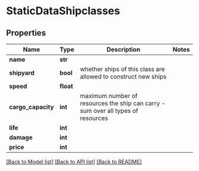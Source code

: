 # StaticDataShipclasses

## Properties
Name | Type | Description | Notes
------------ | ------------- | ------------- | -------------
**name** | **str** |  | 
**shipyard** | **bool** | whether ships of this class are allowed to construct new ships | 
**speed** | **float** |  | 
**cargo_capacity** | **int** | maximum number of resources the ship can carry - sum over all types of resources | 
**life** | **int** |  | 
**damage** | **int** |  | 
**price** | **int** |  | 

[[Back to Model list]](../README.md#documentation-for-models) [[Back to API list]](../README.md#documentation-for-api-endpoints) [[Back to README]](../README.md)

